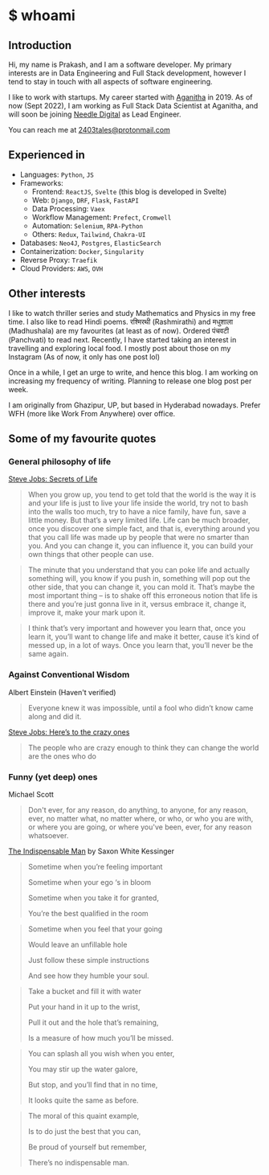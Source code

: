 # $ whoami

## Introduction
Hi, my name is Prakash, and I am a software developer. My primary interests are in Data Engineering and Full Stack development, however I tend to stay in touch with all aspects of software engineering.

I like to work with startups. My career started with [Aganitha](https://aganitha.com) in 2019. As of now (Sept 2022), I am working as Full Stack Data Scientist at Aganitha, and will soon be joining [Needle Digital](https://needle-digital.com) as Lead Engineer.

You can reach me at [2403tales@protonmail.com](mailto:2403tales@protonmail.com)

## Experienced in

* Languages: `Python`, `JS`
* Frameworks: 
  * Frontend: `ReactJS`, `Svelte` (this blog is developed in Svelte)
  * Web: `Django`, `DRF`, `Flask`, `FastAPI`
  * Data Processing: `Vaex`
  * Workflow Management: `Prefect`, `Cromwell`
  * Automation: `Selenium`, `RPA-Python`
  * Others: `Redux`, `Tailwind`, `Chakra-UI`
* Databases: `Neo4J`, `Postgres`, `ElasticSearch`
* Containerization: `Docker`, `Singularity`
* Reverse Proxy: `Traefik`
* Cloud Providers: `AWS`, `OVH`

## Other interests

I like to watch thriller series and study Mathematics and Physics in my free time. I also like to read Hindi poems. रश्मिरथी (Rashmirathi) and मधुशाला (Madhushala) are my favourites (at least as of now). Ordered पंचवटी (Panchvati) to read next. Recently, I have started taking an interest in travelling and exploring local food. I mostly post about those on my Instagram (As of now, it only has one post lol)

Once in a while, I get an urge to write, and hence this blog. I am working on increasing my frequency of writing. Planning to release one blog post per week.

I am originally from Ghazipur, UP, but based in Hyderabad nowadays. Prefer WFH (more like Work From Anywhere) over office. 


## Some of my favourite quotes

### General philosophy of life
[Steve Jobs: Secrets of Life](https://www.youtube.com/watch?v=kYfNvmF0Bqw)

> When you grow up, you tend to get told that the world is the way it is and your life is just to live your life inside the world, try not to bash into the walls too much, try to have a nice family, have fun, save a little money. But that’s a very limited life. Life can be much broader, once you discover one simple fact, and that is, everything around you that you call life was made up by people that were no smarter than you. And you can change it, you can influence it, you can build your own things that other people can use.

> The minute that you understand that you can poke life and actually something will, you know if you push in, something will pop out the other side, that you can change it, you can mold it. That’s maybe the most important thing – is to shake off this erroneous notion that life is there and you’re just gonna live in it, versus embrace it, change it, improve it, make your mark upon it.

> I think that’s very important and however you learn that, once you learn it, you’ll want to change life and make it better, cause it’s kind of messed up, in a lot of ways. Once you learn that, you’ll never be the same again.
 

### Against Conventional Wisdom

Albert Einstein (Haven't verified)

> Everyone knew it was impossible, until a fool who didn’t know came along and did it.

[ Steve Jobs: Here’s to the crazy ones](https://www.youtube.com/watch?v=-z4NS2zdrZc)
> The people who are crazy enough to think they can change the world are the ones who do

### Funny (yet deep) ones
Michael Scott
> Don't ever, for any reason, do anything, to anyone, for any reason, ever, no matter what, no matter where, or who, or who you are with, or where you are going, or where you've been, ever, for any reason whatsoever. 


[The Indispensable Man](https://www.appleseeds.org/Indispen-Man_Saxon.htm) by Saxon White Kessinger

> Sometime when you’re feeling important
>
> Sometime when your ego ‘s in bloom 
>
> Sometime when you take it for granted,
>
> You’re the best qualified in the room

> Sometime when you feel that your going 
>
> Would leave an unfillable hole
>
> Just follow these simple instructions
>
> And see how they humble your soul.

> Take a bucket and fill it with water
>
> Put your hand in it up to the wrist,
>
> Pull it out and the hole that’s remaining,
>
> Is a measure of how much you’ll be missed.
 
> You can splash all you wish when you enter,
>
> You may stir up the water galore,
>
> But stop, and you’ll find that in no time,
>
> It looks quite the same as before.
 
> The moral of this quaint example,
>
> Is to do just the best that you can,
>
> Be proud of yourself but remember, 
>
> There’s no indispensable man.
